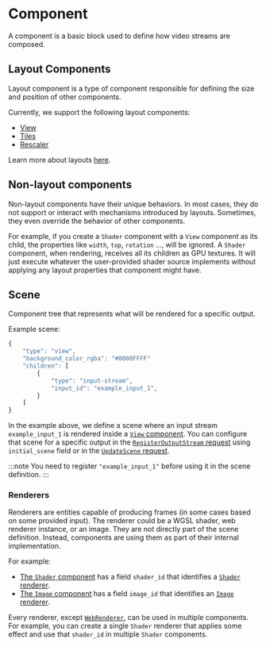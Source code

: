 # Component

A component is a basic block used to define how video streams are composed.

## Layout Components

Layout component is a type of component responsible for defining the size and position of other components.

Currently, we support the following layout components:
- [View](../api/components/View)
- [Tiles](../api/components/Tiles)
- [Rescaler](../api/components/Rescaler)

Learn more about layouts [here](./layouts).

## Non-layout components

Non-layout components have their unique behaviors. In most cases, they do not support or interact with mechanisms introduced by layouts. Sometimes, they even override the behavior of other components.

For example, if you create a `Shader` component with a `View` component as its child, the properties like `width`, `top`, `rotation` ..., will be ignored. A `Shader` component, when rendering, receives all its children as GPU textures. It will just execute whatever the user-provided shader source implements without applying any layout properties that component might have.

## Scene

Component tree that represents what will be rendered for a specific output.

Example scene:
```typescript
{
    "type": "view",
    "background_color_rgba": "#0000FFFF"
    "children": [
        {
            "type": "input-stream",
            "input_id": "example_input_1",
        }
    ]
}
```

In the example above, we define a scene where an input stream `example_input_1` is rendered inside a [`View` component](../api/components/View.md). You can configure that scene for a specific output in the [`RegisterOutputStream` request](../api/routes.md#register-output) using `initial_scene` field or in the [`UpdateScene` request](../api/routes.md#update-output).

:::note
You need to register `"example_input_1"` before using it in the scene definition.
:::

### Renderers

Renderers are entities capable of producing frames (in some cases based on some provided input). The renderer could be a WGSL shader, web renderer instance, or an image. They are not directly part of the scene definition. Instead, components are using them as part of their internal implementation.

For example:
- [The `Shader` component](../api/components/Shader) has a field `shader_id` that identifies a [`Shader` renderer](../api/renderers/shader).
- [The `Image` component](../api/components/Image) has a field `image_id` that identifies an [`Image` renderer](../api/renderers/image).

Every renderer, except [`WebRenderer`](../api/renderers/web), can be used in multiple components. For example, you can create a single `Shader` renderer that applies some effect and use that `shader_id` in multiple `Shader` components.


